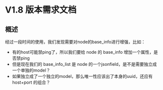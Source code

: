# V1.8 版本需求文档

## 概述

经过一段时间的使用，我们发现需要对node的base_info进行增强，比如：
- 有的host可能禁ping了，所以我们要给 node 的 base_info 增加一个属性，是否禁ping
- 但是现在我们的 base_info_list 是 node 的一个jsonfield，是不是需要独立成一个单独的model？
- 如果独立成了一个独立的model，那么唯一性应该出了本身的uuid，还应有host+port 的组合？

